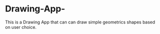 # Drawing-App-
This is a Drawing App that can can draw simple geometrics shapes based on user choice.

